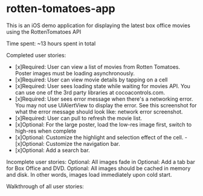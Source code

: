 rotten-tomatoes-app
===================

This is an iOS demo application for displaying the latest box office movies using the RottenTomatoes API

Time spent: ~13 hours spent in total

Completed user stories:

- [x]Required: User can view a list of movies from Rotten Tomatoes. Poster images must be loading asynchronously.
- [x]Required: User can view movie details by tapping on a cell
- [x]Required: User sees loading state while waiting for movies API. You can use one of the 3rd party libraries at cocoacontrols.com.
- [x]Required: User sees error message when there's a networking error. You may not use UIAlertView to display the error. See this screenshot for what the error message should look like: network error screenshot.
- [x]Required: User can pull to refresh the movie list.
- [x]Optional: For the large poster, load the low-res image first, switch to high-res when complete
- [x]Optional: Customize the highlight and selection effect of the cell.
-[x]Optional: Customize the navigation bar.
- [x]Optional: Add a search bar.

Incomplete user stories:
Optional: All images fade in
Optional: Add a tab bar for Box Office and DVD.
Optional: All images should be cached in memory and disk. In other words, images load immediately upon cold start.

Walkthrough of all user stories:

